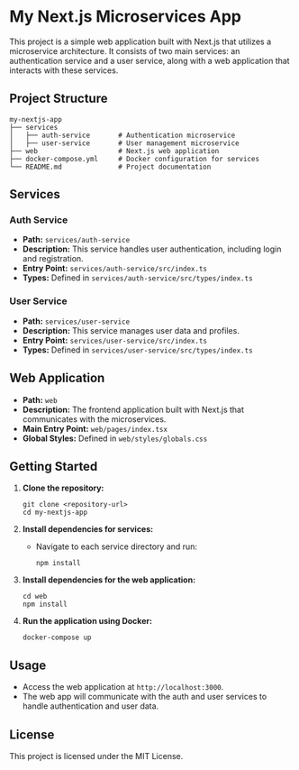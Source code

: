 # My Next.js Microservices App

This project is a simple web application built with Next.js that utilizes a microservice architecture. It consists of two main services: an authentication service and a user service, along with a web application that interacts with these services.

## Project Structure

```
my-nextjs-app
├── services
│   ├── auth-service       # Authentication microservice
│   ├── user-service       # User management microservice
├── web                    # Next.js web application
├── docker-compose.yml     # Docker configuration for services
└── README.md              # Project documentation
```

## Services

### Auth Service

- **Path:** `services/auth-service`
- **Description:** This service handles user authentication, including login and registration.
- **Entry Point:** `services/auth-service/src/index.ts`
- **Types:** Defined in `services/auth-service/src/types/index.ts`

### User Service

- **Path:** `services/user-service`
- **Description:** This service manages user data and profiles.
- **Entry Point:** `services/user-service/src/index.ts`
- **Types:** Defined in `services/user-service/src/types/index.ts`

## Web Application

- **Path:** `web`
- **Description:** The frontend application built with Next.js that communicates with the microservices.
- **Main Entry Point:** `web/pages/index.tsx`
- **Global Styles:** Defined in `web/styles/globals.css`

## Getting Started

1. **Clone the repository:**
   ```
   git clone <repository-url>
   cd my-nextjs-app
   ```

2. **Install dependencies for services:**
   - Navigate to each service directory and run:
     ```
     npm install
     ```

3. **Install dependencies for the web application:**
   ```
   cd web
   npm install
   ```

4. **Run the application using Docker:**
   ```
   docker-compose up
   ```

## Usage

- Access the web application at `http://localhost:3000`.
- The web app will communicate with the auth and user services to handle authentication and user data.

## License

This project is licensed under the MIT License.